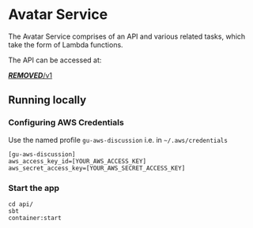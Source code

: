 # Avatar Service

The Avatar Service comprises of an API and various related tasks,
which take the form of Lambda functions.

The API can be accessed at:

[***REMOVED***/v1]([***REMOVED***/v1)

## Running locally

### Configuring AWS Credentials
Use the named profile `gu-aws-discussion` i.e. in `~/.aws/credentials`

```
[gu-aws-discussion]
aws_access_key_id=[YOUR_AWS_ACCESS_KEY]
aws_secret_access_key=[YOUR_AWS_SECRET_ACCESS_KEY]
```

### Start the app
```
cd api/
sbt
container:start
```


